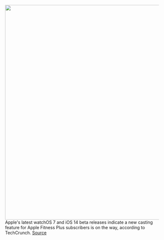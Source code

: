 <img src='https://cdn.vox-cdn.com/thumbor/67WGGafpMdZ55skiqQJWCkASvC8=/0x0:2040x1360/1200x800/filters:focal(857x517:1183x843)/cdn.vox-cdn.com/uploads/chorus_image/image/68752688/acastro_180604_1777_apple_wwdc_0004.0.jpg' width='700px' /><br/>
Apple's latest watchOS 7 and iOS 14 beta releases indicate a new casting feature for Apple Fitness Plus subscribers is on the way, according to TechCrunch.
<a href='https://www.theverge.com/2021/2/1/22260722/apple-fitness-plus-airplay-workouts-tv-new-feature-ios-14-5'> Source <a/>